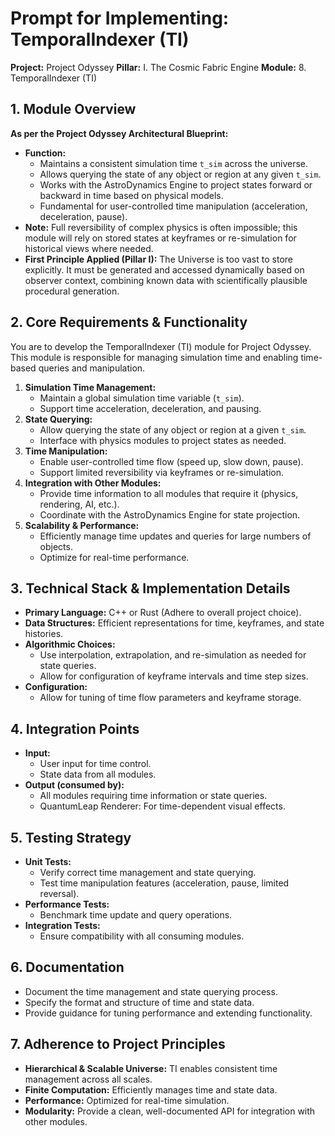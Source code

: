 # Prompt for Implementing: TemporalIndexer (TI)

**Project:** Project Odyssey
**Pillar:** I. The Cosmic Fabric Engine
**Module:** 8. TemporalIndexer (TI)

## 1. Module Overview

**As per the Project Odyssey Architectural Blueprint:**

* **Function:**
    * Maintains a consistent simulation time `t_sim` across the universe.
    * Allows querying the state of any object or region at any given `t_sim`.
    * Works with the AstroDynamics Engine to project states forward or backward in time based on physical models.
    * Fundamental for user-controlled time manipulation (acceleration, deceleration, pause).
* **Note:** Full reversibility of complex physics is often impossible; this module will rely on stored states at keyframes or re-simulation for historical views where needed.
* **First Principle Applied (Pillar I):** The Universe is too vast to store explicitly. It must be generated and accessed dynamically based on observer context, combining known data with scientifically plausible procedural generation.

## 2. Core Requirements & Functionality

You are to develop the TemporalIndexer (TI) module for Project Odyssey. This module is responsible for managing simulation time and enabling time-based queries and manipulation.

1.  **Simulation Time Management:**
    * Maintain a global simulation time variable (`t_sim`).
    * Support time acceleration, deceleration, and pausing.
2.  **State Querying:**
    * Allow querying the state of any object or region at a given `t_sim`.
    * Interface with physics modules to project states as needed.
3.  **Time Manipulation:**
    * Enable user-controlled time flow (speed up, slow down, pause).
    * Support limited reversibility via keyframes or re-simulation.
4.  **Integration with Other Modules:**
    * Provide time information to all modules that require it (physics, rendering, AI, etc.).
    * Coordinate with the AstroDynamics Engine for state projection.
5.  **Scalability & Performance:**
    * Efficiently manage time updates and queries for large numbers of objects.
    * Optimize for real-time performance.

## 3. Technical Stack & Implementation Details

* **Primary Language:** C++ or Rust (Adhere to overall project choice).
* **Data Structures:** Efficient representations for time, keyframes, and state histories.
* **Algorithmic Choices:**
    * Use interpolation, extrapolation, and re-simulation as needed for state queries.
    * Allow for configuration of keyframe intervals and time step sizes.
* **Configuration:**
    * Allow for tuning of time flow parameters and keyframe storage.

## 4. Integration Points

* **Input:**
    * User input for time control.
    * State data from all modules.
* **Output (consumed by):**
    * All modules requiring time information or state queries.
    * QuantumLeap Renderer: For time-dependent visual effects.

## 5. Testing Strategy

* **Unit Tests:**
    * Verify correct time management and state querying.
    * Test time manipulation features (acceleration, pause, limited reversal).
* **Performance Tests:**
    * Benchmark time update and query operations.
* **Integration Tests:**
    * Ensure compatibility with all consuming modules.

## 6. Documentation

* Document the time management and state querying process.
* Specify the format and structure of time and state data.
* Provide guidance for tuning performance and extending functionality.

## 7. Adherence to Project Principles

* **Hierarchical & Scalable Universe:** TI enables consistent time management across all scales.
* **Finite Computation:** Efficiently manages time and state data.
* **Performance:** Optimized for real-time simulation.
* **Modularity:** Provide a clean, well-documented API for integration with other modules. 